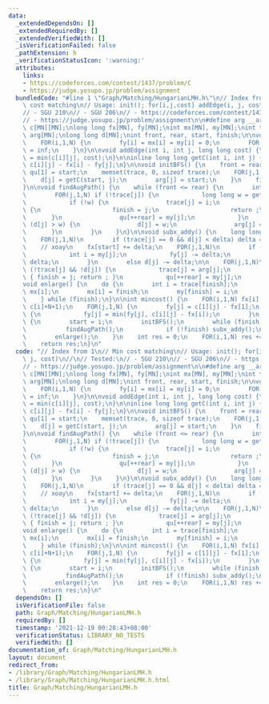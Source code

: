 ```yaml
---
data:
  _extendedDependsOn: []
  _extendedRequiredBy: []
  _extendedVerifiedWith: []
  _isVerificationFailed: false
  _pathExtension: h
  _verificationStatusIcon: ':warning:'
  attributes:
    links:
    - https://codeforces.com/contest/1437/problem/C
    - https://judge.yosupo.jp/problem/assignment
  bundledCode: "#line 1 \"Graph/Matching/HungarianLMH.h\"\n// Index from 1\n// Min\
    \ cost matching\n// Usage: init(); for[i,j,cost] addEdge(i, j, cost)\n//\n// Tested:\n\
    // - SGU 210\n// - SGU 206\n// - https://codeforces.com/contest/1437/problem/C\n\
    // - https://judge.yosupo.jp/problem/assignment\n\n#define arg __arg\nlong long\
    \ c[MN][MN];\nlong long fx[MN], fy[MN];\nint mx[MN], my[MN];\nint trace[MN], qu[MN],\
    \ arg[MN];\nlong long d[MN];\nint front, rear, start, finish;\n\nvoid init() {\n\
    \    FOR(i,1,N) {\n        fy[i] = mx[i] = my[i] = 0;\n        FOR(j,1,N) c[i][j]\
    \ = inf;\n    }\n}\n\nvoid addEdge(int i, int j, long long cost) {\n    c[i][j]\
    \ = min(c[i][j], cost);\n}\n\ninline long long getC(int i, int j) {\n    return\
    \ c[i][j] - fx[i] - fy[j];\n}\n\nvoid initBFS() {\n    front = rear = 1;\n   \
    \ qu[1] = start;\n    memset(trace, 0, sizeof trace);\n    FOR(j,1,N) {\n    \
    \    d[j] = getC(start, j);\n        arg[j] = start;\n    }\n    finish = 0;\n\
    }\n\nvoid findAugPath() {\n    while (front <= rear) {\n        int i = qu[front++];\n\
    \        FOR(j,1,N) if (!trace[j]) {\n            long long w = getC(i, j);\n\
    \            if (!w) {\n                trace[j] = i;\n                if (!my[j])\
    \ {\n                    finish = j;\n                    return ;\n         \
    \       }\n                qu[++rear] = my[j];\n            }\n            if\
    \ (d[j] > w) {\n                d[j] = w;\n                arg[j] = i;\n     \
    \       }\n        }\n    }\n}\n\nvoid subx_addy() {\n    long long delta = inf;\n\
    \    FOR(j,1,N)\n        if (trace[j] == 0 && d[j] < delta) delta = d[j];\n\n\
    \    // xoay\n    fx[start] += delta;\n    FOR(j,1,N)\n        if (trace[j]) {\n\
    \            int i = my[j];\n            fy[j] -= delta;\n            fx[i] +=\
    \ delta;\n        }\n        else d[j] -= delta;\n\n    FOR(j,1,N)\n        if\
    \ (!trace[j] && !d[j]) {\n            trace[j] = arg[j];\n            if (!my[j])\
    \ { finish = j; return ; }\n            qu[++rear] = my[j];\n        }\n}\n\n\
    void enlarge() {\n    do {\n        int i = trace[finish];\n        int next =\
    \ mx[i];\n        mx[i] = finish;\n        my[finish] = i;\n        finish = next;\n\
    \    } while (finish);\n}\n\nint mincost() {\n    FOR(i,1,N) fx[i] = *min_element(c[i]+1,\
    \ c[i]+N+1);\n    FOR(j,1,N) {\n        fy[j] = c[1][j] - fx[1];\n        FOR(i,1,N)\
    \ {\n            fy[j] = min(fy[j], c[i][j] - fx[i]);\n        }\n    }\n    FOR(i,1,N)\
    \ {\n        start = i;\n        initBFS();\n        while (finish == 0) {\n \
    \           findAugPath();\n            if (!finish) subx_addy();\n        }\n\
    \        enlarge();\n    }\n    int res = 0;\n    FOR(i,1,N) res += c[i][mx[i]];\n\
    \    return res;\n}\n"
  code: "// Index from 1\n// Min cost matching\n// Usage: init(); for[i,j,cost] addEdge(i,\
    \ j, cost)\n//\n// Tested:\n// - SGU 210\n// - SGU 206\n// - https://codeforces.com/contest/1437/problem/C\n\
    // - https://judge.yosupo.jp/problem/assignment\n\n#define arg __arg\nlong long\
    \ c[MN][MN];\nlong long fx[MN], fy[MN];\nint mx[MN], my[MN];\nint trace[MN], qu[MN],\
    \ arg[MN];\nlong long d[MN];\nint front, rear, start, finish;\n\nvoid init() {\n\
    \    FOR(i,1,N) {\n        fy[i] = mx[i] = my[i] = 0;\n        FOR(j,1,N) c[i][j]\
    \ = inf;\n    }\n}\n\nvoid addEdge(int i, int j, long long cost) {\n    c[i][j]\
    \ = min(c[i][j], cost);\n}\n\ninline long long getC(int i, int j) {\n    return\
    \ c[i][j] - fx[i] - fy[j];\n}\n\nvoid initBFS() {\n    front = rear = 1;\n   \
    \ qu[1] = start;\n    memset(trace, 0, sizeof trace);\n    FOR(j,1,N) {\n    \
    \    d[j] = getC(start, j);\n        arg[j] = start;\n    }\n    finish = 0;\n\
    }\n\nvoid findAugPath() {\n    while (front <= rear) {\n        int i = qu[front++];\n\
    \        FOR(j,1,N) if (!trace[j]) {\n            long long w = getC(i, j);\n\
    \            if (!w) {\n                trace[j] = i;\n                if (!my[j])\
    \ {\n                    finish = j;\n                    return ;\n         \
    \       }\n                qu[++rear] = my[j];\n            }\n            if\
    \ (d[j] > w) {\n                d[j] = w;\n                arg[j] = i;\n     \
    \       }\n        }\n    }\n}\n\nvoid subx_addy() {\n    long long delta = inf;\n\
    \    FOR(j,1,N)\n        if (trace[j] == 0 && d[j] < delta) delta = d[j];\n\n\
    \    // xoay\n    fx[start] += delta;\n    FOR(j,1,N)\n        if (trace[j]) {\n\
    \            int i = my[j];\n            fy[j] -= delta;\n            fx[i] +=\
    \ delta;\n        }\n        else d[j] -= delta;\n\n    FOR(j,1,N)\n        if\
    \ (!trace[j] && !d[j]) {\n            trace[j] = arg[j];\n            if (!my[j])\
    \ { finish = j; return ; }\n            qu[++rear] = my[j];\n        }\n}\n\n\
    void enlarge() {\n    do {\n        int i = trace[finish];\n        int next =\
    \ mx[i];\n        mx[i] = finish;\n        my[finish] = i;\n        finish = next;\n\
    \    } while (finish);\n}\n\nint mincost() {\n    FOR(i,1,N) fx[i] = *min_element(c[i]+1,\
    \ c[i]+N+1);\n    FOR(j,1,N) {\n        fy[j] = c[1][j] - fx[1];\n        FOR(i,1,N)\
    \ {\n            fy[j] = min(fy[j], c[i][j] - fx[i]);\n        }\n    }\n    FOR(i,1,N)\
    \ {\n        start = i;\n        initBFS();\n        while (finish == 0) {\n \
    \           findAugPath();\n            if (!finish) subx_addy();\n        }\n\
    \        enlarge();\n    }\n    int res = 0;\n    FOR(i,1,N) res += c[i][mx[i]];\n\
    \    return res;\n}\n"
  dependsOn: []
  isVerificationFile: false
  path: Graph/Matching/HungarianLMH.h
  requiredBy: []
  timestamp: '2021-12-19 00:28:43+08:00'
  verificationStatus: LIBRARY_NO_TESTS
  verifiedWith: []
documentation_of: Graph/Matching/HungarianLMH.h
layout: document
redirect_from:
- /library/Graph/Matching/HungarianLMH.h
- /library/Graph/Matching/HungarianLMH.h.html
title: Graph/Matching/HungarianLMH.h
---
```

